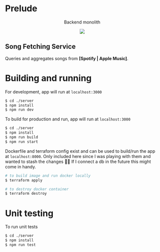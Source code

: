 # Prelude
<p align="center">
  Backend monolith
</p>
<p align="center">
  <img src="https://img.shields.io/badge/Status-WIP-green" />
</p>

## Song Fetching Service

Queries and aggregates songs from **[Spotify | Apple Music]**.

# Building and running

For development, app will run at `localhost:3000`

```bash
$ cd ./server
$ npm install
$ npm run dev
```

To build for production and run, app will run at `localhost:3000`

```bash
$ cd ./server
$ npm install
$ npm run build
$ npm run start
```

Dockerfile and terraform config exist and can be used to build/run the app at `localhost:8000`.
Only included here since I was playing with them and wanted to stash the changes 🤷‍♂️
If I connect a db in the future this might come in handy.


```bash
# to build image and run docker locally
$ terraform apply

# to destroy docker container
$ terraform destroy
```

# Unit testing

To run unit tests

```bash
$ cd ./server
$ npm install
$ npm run test
```
